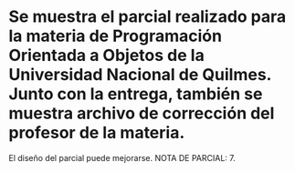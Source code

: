 Se muestra el parcial realizado para la materia de Programación Orientada a Objetos de la Universidad Nacional de Quilmes.
Junto con la entrega, también se muestra archivo de corrección del profesor de la materia.
====================
El diseño del parcial puede mejorarse.
NOTA DE PARCIAL: 7.
